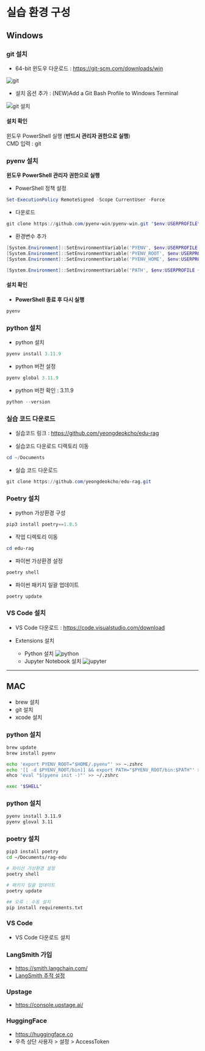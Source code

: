 # 실습 환경 구성

## Windows 

### git 설치 
- 64-bit 윈도우 다운로드 : https://git-scm.com/downloads/win  

![git](./images/git_win_dn.png)

- 설치 옵션 추가 : (NEW)Add a Git Bash Profile to Windows Terminal

![git 설치](./images/git_install.png)

#### 설치 확인
윈도우 PowerShell 실행 (**반드시 관리자 권한으로 실행**)  
CMD 입력 : git 

### pyenv 설치
**윈도우 PowerShell 관리자 권한으로 실행**

- PowerShell 정책 설정
```PowerShell
Set-ExecutionPolicy RemoteSigned -Scope CurrentUser -Force
```

- 다운로드
```PowerShell
git clone https://github.com/pyenv-win/pyenv-win.git "$env:USERPROFILE\.pyenv"
```
- 환경변수 추가
```PowerShell
[System.Environment]::SetEnvironmentVariable('PYENV', $env:USERPROFILE + "\.pyenv\pyenv-win\", "User")
[System.Environment]::SetEnvironmentVariable('PYENV_ROOT', $env:USERPROFILE + "\.pyenv\pyenv-win\", "User")
[System.Environment]::SetEnvironmentVariable('PYENV_HOME', $env:USERPROFILE + "\.pyenv\pyenv-win\", "User")
```

```PowerShell
[System.Environment]::SetEnvironmentVariable('PATH', $env:USERPROFILE + "\.pyenv\pyenv-win\bin;" + $env:USERPROFILE + "\.pyenv\pyenv-win\shims;" + [System.Environment]::GetEnvironmentVariable('PATH', "User"), "User")
```

#### 설치 확인
- **PowerShell 종료 후 다시 실행**
```PowerShell
pyenv
```

### python 설치
- python 설치
```PowerShell
pyenv install 3.11.9
```

- python 버전 설정
```PowerShell
pyenv global 3.11.9
```

- python 버전 확인 : 3.11.9 
```PowerShell
python --version
```

### 실습 코드 다운로드
- 실습코드 링크 : https://github.com/yeongdeokcho/edu-rag

- 실습코드 다운로드 디렉토리 이동
```PowerShell
cd ~/Documents
```
- 실습 코드 다운로드
```PowerShell
git clone https://github.com/yeongdeokcho/edu-rag.git
```

### Poetry 설치
- python 가상환경 구성
```PowerShell
pip3 install poetry==1.8.5
```

- 작업 디렉토리 이동
```PowerShell
cd edu-rag
```

- 파이썬 가상환경 설정
```PowerShell
poetry shell
```

- 파이썬 패키지 일괄 업데이트
```PowerShell
poetry update
```

### VS Code 설치
- VS Code 다운로드 : https://code.visualstudio.com/download

- Extensions 설치
  - Python 설치 
    ![python](./images/vs_python.png)
  - Jupyter Notebook 설치
    ![jupyter](./images/vs_juypter.png)

---

## MAC
- brew 설치
- git 설치
- xcode 설치

### python 설치
```bash
brew update
brew install pyenv

echo 'export PYENV_ROOT="$HOME/.pyenv"' >> ~.zshrc
echo '[[ -d $PYENV_ROOT/bin]] && export PATH="$PYENV_ROOT/bin:$PATH"' >> ~/.zshrc
ehco 'eval "$(pyenv init -)"' >> ~/.zshrc

exec "$SHELL"
```

### python 설치

```bash
pyenv install 3.11.9
pyenv gloval 3.11

```


### poetry 설치

```bash
pip3 install poetry
cd ~/Documents/rag-edu

# 파이선 가상환경 설정
poetry shell

# 패키지 일괄 업데이트
poetry update 

## 오류 : 수동 설치
pip install requirements.txt

```

### VS Code
 - VS Code 다운로드 설치


### LangSmith 가입
- https://smith.langchain.com/
- [LangSmith 추적 설정](https://wikidocs.net/250954)

### Upstage
- https://console.upstage.ai/

### HuggingFace
- https://huggingface.co
- 우측 상단 사용자 > 설정 > AccessToken


